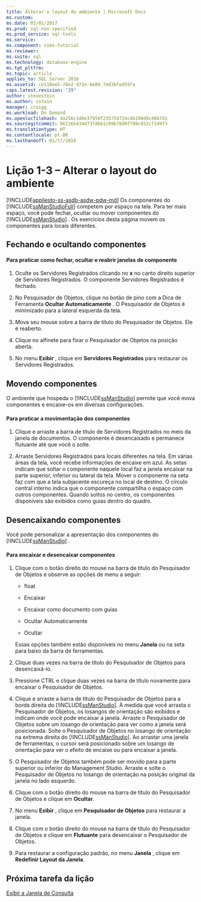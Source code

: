 ```yaml
---
title: Alterar o layout do ambiente | Microsoft Docs
ms.custom: 
ms.date: 03/01/2017
ms.prod: sql-non-specified
ms.prod_service: sql-tools
ms.service: 
ms.component: ssms-tutorial
ms.reviewer: 
ms.suite: sql
ms.technology: database-engine
ms.tgt_pltfrm: 
ms.topic: article
applies_to: SQL Server 2016
ms.assetid: ce118ee5-70e2-472e-8e09-7ed3bfed59fa
caps.latest.revision: "29"
author: stevestein
ms.author: sstein
manager: craigg
ms.workload: On Demand
ms.openlocfilehash: 4a256c1d0e37956f235754724c4b208d9c48b7d1
ms.sourcegitcommit: b6116b434d737d661c09b78d0f798c652cf149f3
ms.translationtype: HT
ms.contentlocale: pt-BR
ms.lasthandoff: 01/17/2018
---
```

# <a name="lesson-1-3---change-the-environment-layout"></a>Lição 1-3 – Alterar o layout do ambiente
[!INCLUDE[appliesto-ss-asdb-asdw-pdw-md](../../includes/appliesto-ss-asdb-asdw-pdw-md.md)] Os componentes do [!INCLUDE[ssManStudioFull](../../includes/ssmanstudiofull-md.md)] competem por espaço na tela. Para ter mais espaço, você pode fechar, ocultar ou mover componentes do [!INCLUDE[ssManStudio](../../includes/ssmanstudio-md.md)] . Os exercícios desta página movem os componentes para locais diferentes.  
  
## <a name="closing-and-hiding-components"></a>Fechando e ocultando componentes  
  
#### <a name="to-practice-closing-hiding-and-reopening-component-windows"></a>Para praticar como fechar, ocultar e reabrir janelas de componente  
  
1.  Oculte os Servidores Registrados clicando no **x** no canto direito superior de Servidores Registrados. O componente Servidores Registrados é fechado.  
  
2.  No Pesquisador de Objetos, clique no botão de pino com a Dica de Ferramenta **Ocultar Automaticamente** . O Pesquisador de Objetos é minimizado para a lateral esquerda da tela.  
  
3.  Mova seu mouse sobre a barra de título do Pesquisador de Objetos. Ele é reaberto.  
  
4.  Clique no alfinete para fixar o Pesquisador de Objetos na posição aberta.  
  
5.  No menu **Exibir** , clique em **Servidores Registrados** para restaurar os Servidores Registrados.  
  
## <a name="moving-components"></a>Movendo componentes  
O ambiente que hospeda o [!INCLUDE[ssManStudio](../../includes/ssmanstudio-md.md)] permite que você mova componentes e encaixe-os em diversas configurações.  
  
#### <a name="to-practice-moving-components"></a>Para praticar a movimentação dos componentes  
  
1.  Clique e arraste a barra de título de Servidores Registrados no meio da janela de documentos. O componente é desencaixado e permanece flutuante até que você o solte.  
  
2.  Arraste Servidores Registrados para locais diferentes na tela. Em várias áreas da tela, você recebe informações de encaixe em azul. As setas indicam que soltar o componente naquele local faz a janela encaixar na parte superior, inferior ou lateral da tela. Mover o componente na seta faz com que a tela subjacente escureça no local de destino. O círculo central interno indica que o componente compartilha o espaço com outros componentes. Quando soltos no centro, os componentes disponíveis são exibidos como guias dentro do quadro.  
  
## <a name="undocking-components"></a>Desencaixando componentes  
Você pode personalizar a apresentação dos componentes do [!INCLUDE[ssManStudio](../../includes/ssmanstudio-md.md)] .  
  
#### <a name="to-dock-and-undock-components"></a>Para encaixar e desencaixar componentes  
  
1.  Clique com o botão direito do mouse na barra de título do Pesquisador de Objetos e observe as opções de menu a seguir:  
  
    -   float  
  
    -   Encaixar  
  
    -   Encaixar como documento com guias  
  
    -   Ocultar Automaticamente  
  
    -   Ocultar  
  
    Essas opções também estão disponíveis no menu **Janela** ou na seta para baixo da barra de ferramentas.  
  
2.  Clique duas vezes na barra de título do Pesquisador de Objetos para desencaixá-lo.  
  
3.  Pressione CTRL e clique duas vezes na barra de título novamente para encaixar o Pesquisador de Objetos.  
  
4.  Clique e arraste a barra de título do Pesquisador de Objetos para a borda direita do [!INCLUDE[ssManStudio](../../includes/ssmanstudio-md.md)]. À medida que você arrasta o Pesquisador de Objetos, os losangos de orientação são exibidos e indicam onde você pode encaixar a janela. Arraste o Pesquisador de Objetos sobre um losango de orientação para ver como a janela será posicionada. Solte o Pesquisador de Objetos no losango de orientação na extrema direita do [!INCLUDE[ssManStudio](../../includes/ssmanstudio-md.md)]. Ao arrastar uma janela de ferramentas, o cursor será posicionado sobre um losango de orientação para ver o efeito de encaixe ou para encaixar a janela.  
  
5.  O Pesquisador de Objetos também pode ser movido para a parte superior ou inferior do Management Studio. Arraste e solte o Pesquisador de Objetos no losango de orientação na posição original da janela no lado esquerdo.  
  
6.  Clique com o botão direito do mouse na barra de título do Pesquisador de Objetos e clique em **Ocultar**.  
  
7.  No menu **Exibir** , clique em **Pesquisador de Objetos** para restaurar a janela.  
  
8.  Clique com o botão direito do mouse na barra de título do Pesquisador de Objetos e clique em **Flutuante** para desencaixar o Pesquisador de Objetos.  
  
9. Para restaurar a configuração padrão, no menu **Janela** , clique em **Redefinir Layout da Janela**.  
  
## <a name="next-task-in-lesson"></a>Próxima tarefa da lição  
[Exibir a Janela de Consulta](../../tools/sql-server-management-studio/lesson-1-4-display-the-query-window.md)  
  
  
  
